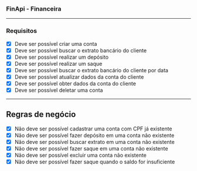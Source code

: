 ### FinApi - Financeira

---

### Requisitos

- [x] Deve ser possível criar uma conta  
- [x] Deve ser possível buscar o extrato bancário do cliente  
- [x] Deve ser possível realizar um depósito  
- [x] Deve ser possível realizar um saque  
- [x] Deve ser possível buscar o extrato bancário do cliente por data  
- [x] Deve ser possível atualizar dados da conta do cliente  
- [x] Deve ser possível obter dados da conta do cliente  
- [x] Deve ser possível deletar uma conta  

---

## Regras de negócio  
- [x] Não deve ser possível cadastrar uma conta com CPF já existente  
- [x] Não deve ser possível fazer depósito em uma conta não existente  
- [x] Não deve ser possível buscar extrato em uma conta não existente  
- [x] Não deve ser possível fazer saque em uma conta não existente  
- [x] Não deve ser possível excluir uma conta não existente  
- [x] Não deve ser possível fazer saque quando o saldo for insuficiente  